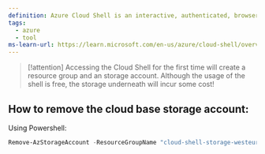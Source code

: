 ```yaml
---
definition: Azure Cloud Shell is an interactive, authenticated, browser-accessible terminal for managing Azure resources.
tags:
  - azure
  - tool
ms-learn-url: https://learn.microsoft.com/en-us/azure/cloud-shell/overview
---
```


> [!attention] 
> Accessing the Cloud Shell for the first time will create a resource group and an storage account. Although the usage of the shell is free, the storage underneath will incur some cost!

## How to remove the cloud base storage account:

Using Powershell:

```powershell
Remove-AzStorageAccount -ResourceGroupName "cloud-shell-storage-westeurope" -Name "csb1003bffd9fbbd5e0"
```
